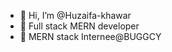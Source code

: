 - 👋 Hi, I’m @Huzaifa-khawar
- 👀 Full stack MERN developer
- 🌱 MERN stack Internee@BUGGCY

<!---
Huzaifa-khawar/Huzaifa-khawar is a ✨ special ✨ repository because its `README.md` (this file) appears on your GitHub profile.
You can click the Preview link to take a look at your changes.
--->
